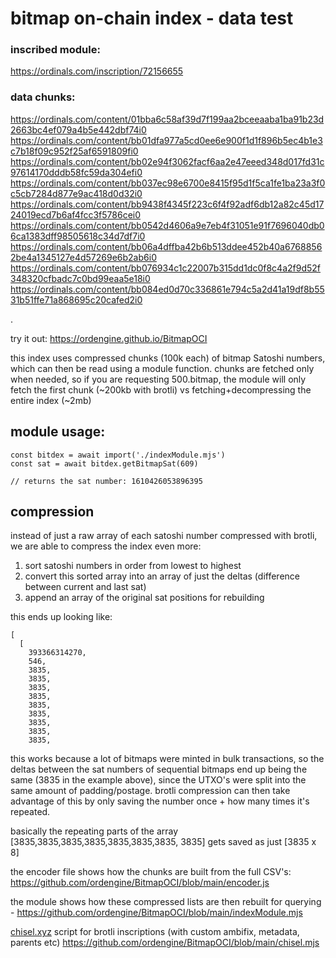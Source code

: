 # bitmap on-chain index - data test




### inscribed module:
https://ordinals.com/inscription/72156655

### data chunks:

https://ordinals.com/content/01bba6c58af39d7f199aa2bceeaaba1ba91b23d2663bc4ef079a4b5e442dbf74i0
https://ordinals.com/content/bb01dfa977a5cd0ee6e900f1d1f896b5ec4b1e3c7b18f09c952f25af6591809fi0
https://ordinals.com/content/bb02e94f3062facf6aa2e47eeed348d017fd31c97614170dddb58fc59da304efi0
https://ordinals.com/content/bb037ec98e6700e8415f95d1f5ca1fe1ba23a3f0c5cb7284d877e9ac418d0d32i0
https://ordinals.com/content/bb9438f4345f223c6f4f92adf6db12a82c45d1724019ecd7b6af4fcc3f5786cei0
https://ordinals.com/content/bb0542d4606a9e7eb4f31051e91f7696040db06ca1383dff98505618c34d7df7i0
https://ordinals.com/content/bb06a4dffba42b6b513ddee452b40a67688562be4a1345127e4d57269e6b2ab6i0
https://ordinals.com/content/bb076934c1c22007b315dd1dc0f8c4a2f9d52f348320cfbadc7c0bd99eaa5e18i0
https://ordinals.com/content/bb084ed0d70c336861e794c5a2d41a19df8b5531b51ffe71a868695c20cafed2i0


.



try it out:
https://ordengine.github.io/BitmapOCI

this index uses compressed chunks (100k each) of bitmap Satoshi numbers, which can then be read using a module function.  chunks are fetched only when needed, so if you are requesting 500.bitmap, the module will only fetch the first chunk (~200kb with brotli) vs fetching+decompressing the entire index (~2mb)

## module usage:


```
const bitdex = await import('./indexModule.mjs')
const sat = await bitdex.getBitmapSat(609)

// returns the sat number: 1610426053896395
```

## compression

instead of just a raw array of each satoshi number compressed with brotli, we are able to compress the index even more:

1. sort satoshi numbers in order from lowest to highest
2. convert this sorted array into an array of just the deltas (difference between current and last sat)
3. append an array of the original sat positions for rebuilding

this ends up looking like:

```
[
  [
    393366314270,
    546,
    3835,
    3835,
    3835,
    3835,
    3835,
    3835,
    3835,
    3835,
    3835,
```

this works because a lot of bitmaps were minted in bulk transactions, so the deltas between the sat numbers of sequential bitmaps end up being the same (3835 in the example above), since the UTXO's were split into the same amount of padding/postage.  brotli compression can then take advantage of this by only saving the number once + how many times it's repeated.

basically the repeating parts of the array [3835,3835,3835,3835,3835,3835,3835, 3835] gets saved as just [3835 x 8]

the encoder file shows how the chunks are built from the full CSV's: https://github.com/ordengine/BitmapOCI/blob/main/encoder.js

the module shows how these compressed lists are then rebuilt for querying - https://github.com/ordengine/BitmapOCI/blob/main/indexModule.mjs

[chisel.xyz](https://chisel.xyz) script for brotli inscriptions (with custom ambifix, metadata, parents etc) https://github.com/ordengine/BitmapOCI/blob/main/chisel.mjs

